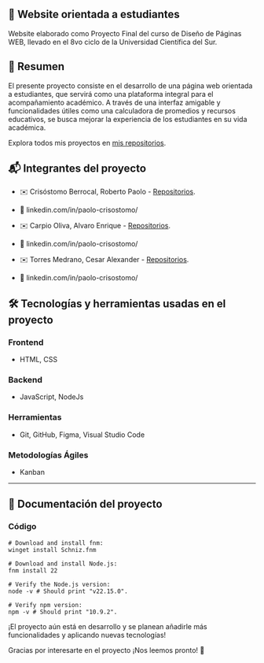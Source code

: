 ## 🚀 Website orientada a estudiantes

Website elaborado como Proyecto Final del curso de Diseño de Páginas WEB, llevado en el 8vo ciclo de la Universidad Científica del Sur. 


## 💼 Resumen

El presente proyecto consiste en el desarrollo de una página web orientada a estudiantes, que servirá como una plataforma integral para el acompañamiento académico. A través de una interfaz amigable y funcionalidades útiles como una calculadora de promedios y recursos educativos, se busca mejorar la experiencia de los estudiantes en su vida académica.

Explora todos mis proyectos en [mis repositorios](https://github.com/pcrisho?tab=repositories).

## 📬 Integrantes del proyecto

- ✉️ Crisóstomo Berrocal, Roberto Paolo - [Repositorios](https://github.com/pcrisho?tab=repositories).
- 💼 linkedin.com/in/paolo-crisostomo/

- ✉️ Carpio Oliva, Alvaro Enrique - [Repositorios](https://github.com/pcrisho?tab=repositories).
- 💼 linkedin.com/in/paolo-crisostomo/

- ✉️ Torres Medrano, Cesar Alexander - [Repositorios](https://github.com/pcrisho?tab=repositories).
- 💼 linkedin.com/in/paolo-crisostomo/

## 🛠️ Tecnologías y herramientas usadas en el proyecto

### Frontend
- HTML, CSS

### Backend
- JavaScript, NodeJs

### Herramientas
- Git, GitHub, Figma, Visual Studio Code

### Metodologías Ágiles
- Kanban

---

## 💼 Documentación del proyecto

### Código
~~~
# Download and install fnm:
winget install Schniz.fnm

# Download and install Node.js:
fnm install 22

# Verify the Node.js version:
node -v # Should print "v22.15.0".

# Verify npm version:
npm -v # Should print "10.9.2".
~~~



¡El proyecto aún está en desarrollo y se planean añadirle más funcionalidades y aplicando nuevas tecnologías!

Gracias por interesarte en el proyecto ¡Nos leemos pronto! 🚀
